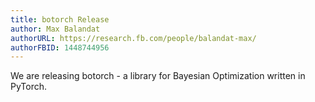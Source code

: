 ```yaml
---
title: botorch Release
author: Max Balandat
authorURL: https://research.fb.com/people/balandat-max/
authorFBID: 1448744956
---
```


We are releasing botorch - a library for Bayesian Optimization written in PyTorch.
